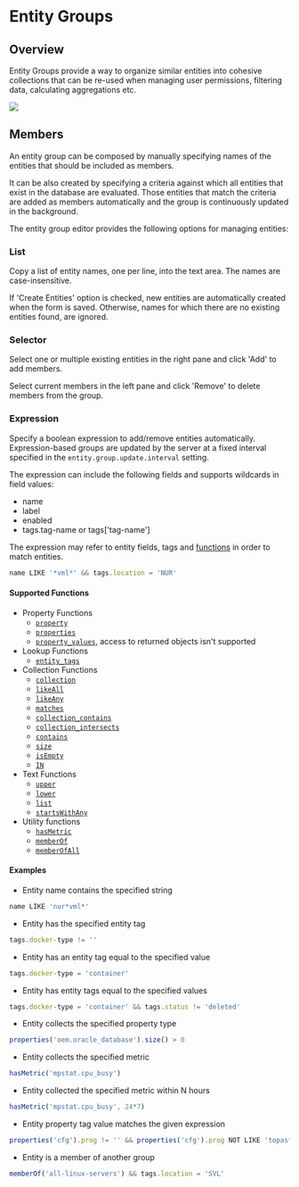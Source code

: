 # Entity Groups

## Overview

Entity Groups provide a way to organize similar entities into cohesive collections that can be re-used when managing user permissions, filtering data, calculating aggregations etc.

![](./images/entity-groups.png)

## Members

An entity group can be composed by manually specifying names of the entities that should be included as members.

It can be also created by specifying a criteria against which all entities that exist in the database are evaluated. Those entities that match the criteria are added as members automatically and the group is continuously updated in the background.

The entity group editor provides the following options for managing entities:

### List

Copy a list of entity names, one per line, into the text area. The names are case-insensitive.

If 'Create Entities' option is checked, new entities are automatically created when the form is saved. Otherwise, names for which there are no existing entities found, are ignored.

### Selector

Select one or multiple existing entities in the right pane and click 'Add' to add members.

Select current members in the left pane and click 'Remove' to delete members from the group.

### Expression

Specify a boolean expression to add/remove entities automatically. Expression-based groups are updated by the server at a fixed interval specified in the `entity.group.update.interval` setting.

The expression can include the following fields and supports wildcards in field values:

- name
- label
- enabled
- tags.tag-name or tags['tag-name']

The expression may refer to entity fields, tags and [functions](#supported-functions) in order to match entities.

```javascript
name LIKE '*vml*' && tags.location = 'NUR'
```

#### Supported Functions

- Property Functions
  - [`property`](functions-entity-groups-expression.md#property)
  - [`properties`](functions-entity-groups-expression.md#properties)
  - [`property_values`](functions-entity-groups-expression.md#property_values), access to returned objects isn't supported
- Lookup Functions
  - [`entity_tags`](functions-entity-groups-expression.md#entity_tags)
- Collection Functions
  - [`collection`](functions-entity-groups-expression.md#collection)
  - [`likeAll`](functions-entity-groups-expression.md#likeall)
  - [`likeAny`](functions-entity-groups-expression.md#likeany)
  - [`matches`](functions-entity-groups-expression.md#matches)
  - [`collection_contains`](functions-entity-groups-expression.md#collection_contains)
  - [`collection_intersects`](functions-entity-groups-expression.md#collection_intersects)
  - [`contains`](functions-entity-groups-expression.md#contains)
  - [`size`](functions-entity-groups-expression.md#size)
  - [`isEmpty`](functions-entity-groups-expression.md#isempty)
  - [`IN`](functions-entity-groups-expression.md#in)
- Text Functions
  - [`upper`](functions-entity-groups-expression.md#upper)
  - [`lower`](functions-entity-groups-expression.md#lower)
  - [`list`](functions-entity-groups-expression.md#list)
  - [`startsWithAny`](functions-entity-groups-expression.md#startswithany)
- Utility functions
  - [`hasMetric`](functions-entity-groups-expression.md#hasmetric)
  - [`memberOf`](functions-entity-groups-expression.md#memberof)
  - [`memberOfAll`](functions-entity-groups-expression.md#memberofall)

#### Examples

- Entity name contains the specified string

```javascript
name LIKE 'nur*vml*'
```

- Entity has the specified entity tag

```javascript
tags.docker-type != ''
```

- Entity has an entity tag equal to the specified value

```javascript
tags.docker-type = 'container'
```

- Entity has entity tags equal to the specified values

```javascript
tags.docker-type = 'container' && tags.status != 'deleted'
```

- Entity collects the specified property type

```javascript
properties('oem.oracle_database').size() > 0
```

- Entity collects the specified metric

```javascript
hasMetric('mpstat.cpu_busy')
```

- Entity collected the specified metric within N hours

```javascript
hasMetric('mpstat.cpu_busy', 24*7)
```

- Entity property tag value matches the given expression

```javascript
properties('cfg').prog != '' && properties('cfg').prog NOT LIKE 'topas*'
```

- Entity is a member of another group

```javascript
memberOf('all-linux-servers') && tags.location = 'SVL'
```
